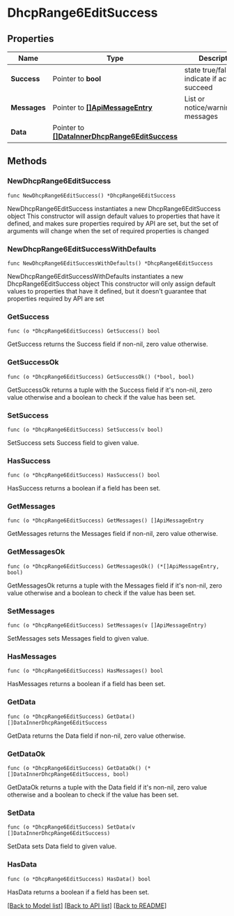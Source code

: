 # DhcpRange6EditSuccess

## Properties

Name | Type | Description | Notes
------------ | ------------- | ------------- | -------------
**Success** | Pointer to **bool** | state true/false indicate if action succeed | [optional] 
**Messages** | Pointer to [**[]ApiMessageEntry**](ApiMessageEntry.md) | List or notice/warning/error messages | [optional] 
**Data** | Pointer to [**[]DataInnerDhcpRange6EditSuccess**](DataInnerDhcpRange6EditSuccess.md) |  | [optional] 

## Methods

### NewDhcpRange6EditSuccess

`func NewDhcpRange6EditSuccess() *DhcpRange6EditSuccess`

NewDhcpRange6EditSuccess instantiates a new DhcpRange6EditSuccess object
This constructor will assign default values to properties that have it defined,
and makes sure properties required by API are set, but the set of arguments
will change when the set of required properties is changed

### NewDhcpRange6EditSuccessWithDefaults

`func NewDhcpRange6EditSuccessWithDefaults() *DhcpRange6EditSuccess`

NewDhcpRange6EditSuccessWithDefaults instantiates a new DhcpRange6EditSuccess object
This constructor will only assign default values to properties that have it defined,
but it doesn't guarantee that properties required by API are set

### GetSuccess

`func (o *DhcpRange6EditSuccess) GetSuccess() bool`

GetSuccess returns the Success field if non-nil, zero value otherwise.

### GetSuccessOk

`func (o *DhcpRange6EditSuccess) GetSuccessOk() (*bool, bool)`

GetSuccessOk returns a tuple with the Success field if it's non-nil, zero value otherwise
and a boolean to check if the value has been set.

### SetSuccess

`func (o *DhcpRange6EditSuccess) SetSuccess(v bool)`

SetSuccess sets Success field to given value.

### HasSuccess

`func (o *DhcpRange6EditSuccess) HasSuccess() bool`

HasSuccess returns a boolean if a field has been set.

### GetMessages

`func (o *DhcpRange6EditSuccess) GetMessages() []ApiMessageEntry`

GetMessages returns the Messages field if non-nil, zero value otherwise.

### GetMessagesOk

`func (o *DhcpRange6EditSuccess) GetMessagesOk() (*[]ApiMessageEntry, bool)`

GetMessagesOk returns a tuple with the Messages field if it's non-nil, zero value otherwise
and a boolean to check if the value has been set.

### SetMessages

`func (o *DhcpRange6EditSuccess) SetMessages(v []ApiMessageEntry)`

SetMessages sets Messages field to given value.

### HasMessages

`func (o *DhcpRange6EditSuccess) HasMessages() bool`

HasMessages returns a boolean if a field has been set.

### GetData

`func (o *DhcpRange6EditSuccess) GetData() []DataInnerDhcpRange6EditSuccess`

GetData returns the Data field if non-nil, zero value otherwise.

### GetDataOk

`func (o *DhcpRange6EditSuccess) GetDataOk() (*[]DataInnerDhcpRange6EditSuccess, bool)`

GetDataOk returns a tuple with the Data field if it's non-nil, zero value otherwise
and a boolean to check if the value has been set.

### SetData

`func (o *DhcpRange6EditSuccess) SetData(v []DataInnerDhcpRange6EditSuccess)`

SetData sets Data field to given value.

### HasData

`func (o *DhcpRange6EditSuccess) HasData() bool`

HasData returns a boolean if a field has been set.


[[Back to Model list]](../README.md#documentation-for-models) [[Back to API list]](../README.md#documentation-for-api-endpoints) [[Back to README]](../README.md)


